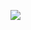 ![](https://gm1.ggpht.com/KQLDD5pBKrseTs6x_QzWDZNPU8EFojW0Ql68Nf6X93nZ0pcRhU6wvmHhCp31IUOoTVeax8ib618_-rYTCXdBAgOSCAVWp2nB8XnLhJhjTmsrQceldJTRUq95xTSuWesjCLa76jB6cmblmnUEXSCwQSIvYmkuZXRsFksVWFcafSKF0Lhx4U18xKp_OuXqaGRHntZattvUa2F8J97EgoQjOSg3KuGNhqowcoaQUPsck_a24ARKBhg4NEQsbyNfsG5JJjRag9a_G-x_8lC1jTZ6X-UDV3cRoLdZOQtIZxKv_JxvLnFtLY4VdAJYUVwvclre9iRjdo814fORqzPD05o7XK0CQ70UaTJjrpLub4sQHfgtgQrGgIFw1DeRSsoK0qSOMwgtj_vbWXlTRYXUCEs7PUc6ne0QoPvKWk_KB2iCyP204y8Ldv7jAEYLUiWG9jziHy40bh7HINOhpiK_KKImPhCYvI-j9dzoVJ1QAb9LC8SVMOId7qj63Fm0Ny5gNlfv8UKBxnLkeVmmgidnJdfoWVrxg-R7Cb4Cn7XzBd1rxiW5uY0QdCkk8_0cqsf5VeHSELKeZlZrh1Fo7etJ4FLmMf_80oI5ZjO5jyvKld9SMgT3Lo1OzO1Rz6wjT58SXE_-d03tg-BqUvKjz85qMO9P4V-x2kkdzrVhs2EseH5NDQHqvoFQxVHVAMFOcOr83ibdx8nY-LKWk-ftWNIuixwUBBC6AVxBgQ=w1440-h685-l75-ft)


